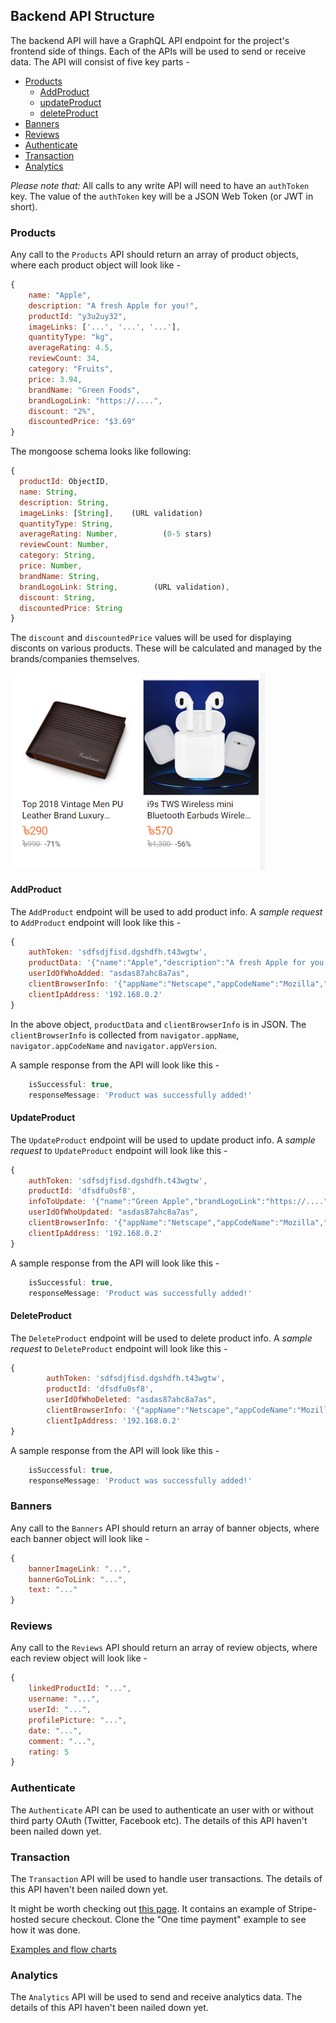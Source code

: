 ## Backend API Structure

The backend API will have a GraphQL API endpoint for the project's frontend side of things. Each of the APIs will be used to send or receive data. The API will consist of five key parts -

- [Products](#products)
  - [AddProduct](#AddProduct)
  - [updateProduct](#updateProduct)
  - [deleteProduct](#deleteProduct)
- [Banners](#banners)
- [Reviews](#Reviews)
- [Authenticate](#Authenticate)
- [Transaction](#transaction)
- [Analytics](#Analytics)

_Please note that:_ All calls to any write API will need to have an `authToken` key. The value of the `authToken` key will be a JSON Web Token (or JWT in short).

### Products

Any call to the `Products` API should return an array of product objects, where each product object will look like -

```js
{
    name: "Apple",
    description: "A fresh Apple for you!",
    productId: "y3u2uy32",
    imageLinks: ['...', '...', '...'],
    quantityType: "kg",
    averageRating: 4.5,
    reviewCount: 34,
    category: "Fruits",
    price: 3.94,
    brandName: "Green Foods",
    brandLogoLink: "https://....",
    discount: "2%",
    discountedPrice: "$3.69"
}
```

The mongoose schema looks like following:

```js
{
  productId: ObjectID,
  name: String,
  description: String,
  imageLinks: [String],    (URL validation)
  quantityType: String,
  averageRating: Number,          (0-5 stars)
  reviewCount: Number,
  category: String,
  price: Number,
  brandName: String,
  brandLogoLink: String,        (URL validation),
  discount: String,
  discountedPrice: String
}
```

The `discount` and `discountedPrice` values will be used for displaying disconts on various products. These will be calculated and managed by the brands/companies themselves.

![PNG - Discount Card Demo](DOC_IMG/discount-card-example.png)

#### AddProduct

The `AddProduct` endpoint will be used to add product info. A _sample request_ to
`AddProduct` endpoint will look like this -

```js
{
    authToken: 'sdfsdjfisd.dgshdfh.t43wgtw',
    productData: '{"name":"Apple","description":"A fresh Apple for you!",       "productId":"y3u2uy32","imageLinks":["...","...","..."],"quantityType":"kg","averageRating":4.5,"reviewCount":34,"category":"Fruits","price":3.94,"brandName":"Green Foods","brandLogoLink":"https://....","discount":"2%","discountedPrice":"$3.69"}',
    userIdOfWhoAdded: "asdas87ahc8a7as",
    clientBrowserInfo: '{"appName":"Netscape","appCodeName":"Mozilla","appVersion":"5.0 (Windows NT 10.0; Win64; x64) AppleWebKit/537.36 (KHTML, like Gecko) Chrome/83.0.4103.116 Safari/537.36"}',
    clientIpAddress: '192.168.0.2'
}
```

In the above object, `productData` and `clientBrowserInfo` is in JSON. The `clientBrowserInfo` is collected from `navigator.appName`, `navigator.appCodeName` and `navigator.appVersion`.

A sample response from the API will look like this -

```js
    isSuccessful: true,
    responseMessage: 'Product was successfully added!'
```

#### UpdateProduct

The `UpdateProduct` endpoint will be used to update product info. A _sample request_ to
`UpdateProduct` endpoint will look like this -

```js
{
    authToken: 'sdfsdjfisd.dgshdfh.t43wgtw',
    productId: 'dfsdfu0sf8',
    infoToUpdate: '{"name":"Green Apple","brandLogoLink":"https://....","discount":"8%","discountedPrice":"$8.69"}',
    userIdOfWhoUpdated: "asdas87ahc8a7as",
    clientBrowserInfo: '{"appName":"Netscape","appCodeName":"Mozilla","appVersion":"5.0 (Windows NT 10.0; Win64; x64) AppleWebKit/537.36 (KHTML, like Gecko) Chrome/83.0.4103.116 Safari/537.36"}',
    clientIpAddress: '192.168.0.2'
}
```

A sample response from the API will look like this -

```js
    isSuccessful: true,
    responseMessage: 'Product was successfully added!'
```

#### DeleteProduct

The `DeleteProduct` endpoint will be used to delete product info. A _sample request_ to
`DeleteProduct` endpoint will look like this -

```js
{
        authToken: 'sdfsdjfisd.dgshdfh.t43wgtw',
        productId: 'dfsdfu0sf8',
        userIdOfWhoDeleted: "asdas87ahc8a7as",
        clientBrowserInfo: '{"appName":"Netscape","appCodeName":"Mozilla","appVersion":"5.0 (Windows NT 10.0; Win64; x64) AppleWebKit/537.36 (KHTML, like Gecko) Chrome/83.0.4103.116 Safari/537.36"}',
        clientIpAddress: '192.168.0.2'
}
```

A sample response from the API will look like this -

```js
    isSuccessful: true,
    responseMessage: 'Product was successfully added!'
```

### Banners

Any call to the `Banners` API should return an array of banner objects, where each banner object will look like -

```js
{
    bannerImageLink: "...",
    bannerGoToLink: "...",
    text: "..."
}
```

### Reviews

Any call to the `Reviews` API should return an array of review objects, where each review object will look like -

```js
{
    linkedProductId: "...",
    username: "...",
    userId: "...",
    profilePicture: "...",
    date: "...",
    comment: "...",
    rating: 5
}
```

### Authenticate

The `Authenticate` API can be used to authenticate an user with or without third party OAuth (Twitter, Facebook etc). The details of this API haven't been nailed down yet.

### Transaction

The `Transaction` API will be used to handle user transactions. The details of this API haven't been nailed down yet.

It might be worth checking out [this page](https://stripe.com/docs/payments/checkout). It contains an example of Stripe-hosted secure checkout. Clone the "One time payment" example to see how it was done.

[Examples and flow charts](https://github.com/stripe-samples/checkout-one-time-payments/blob/master/README.md)

### Analytics

The `Analytics` API will be used to send and receive analytics data. The details of this API haven't been nailed down yet.

